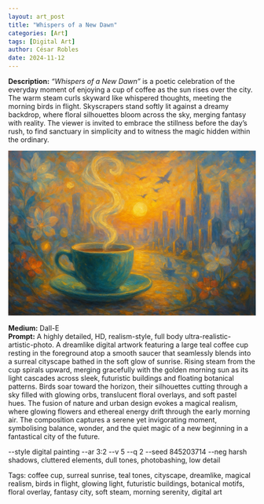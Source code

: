 ```yaml
---
layout: art_post
title: "Whispers of a New Dawn"
categories: [Art]
tags: [Digital Art]
author: César Robles
date: 2024-11-12
---
```

**Description:** *“Whispers of a New Dawn”* is a poetic celebration of the everyday moment of enjoying a cup of coffee as the sun rises over the city. The warm steam curls skyward like whispered thoughts, meeting the morning birds in flight. Skyscrapers stand softly lit against a dreamy backdrop, where floral silhouettes bloom across the sky, merging fantasy with reality. The viewer is invited to embrace the stillness before the day’s rush, to find sanctuary in simplicity and to witness the magic hidden within the ordinary.

![Whispers of a New Dawn](/imag/digital_art/whispers_of_a_new_dawn.jpg)

**Medium:** Dall-E\
**Prompt:** A highly detailed, HD, realism-style,  full body ultra-realistic-artistic-photo. A dreamlike digital artwork featuring a large teal coffee cup resting in the foreground atop a smooth saucer that seamlessly blends into a surreal cityscape bathed in the soft glow of sunrise. Rising steam from the cup spirals upward, merging gracefully with the golden morning sun as its light cascades across sleek, futuristic buildings and floating botanical patterns. Birds soar toward the horizon, their silhouettes cutting through a sky filled with glowing orbs, translucent floral overlays, and soft pastel hues. The fusion of nature and urban design evokes a magical realism, where glowing flowers and ethereal energy drift through the early morning air. The composition captures a serene yet invigorating moment, symbolising balance, wonder, and the quiet magic of a new beginning in a fantastical city of the future.

--style digital painting --ar 3:2 --v 5 --q 2 --seed 845203714 --neg harsh shadows, cluttered elements, dull tones, photobashing, low detail

Tags: coffee cup, surreal sunrise, teal tones, cityscape, dreamlike, magical realism, birds in flight, glowing light, futuristic buildings, botanical motifs, floral overlay, fantasy city, soft steam, morning serenity, digital art